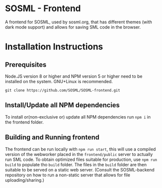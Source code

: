 # SOSML - Frontend

A frontend for SOSML, used by sosml.org, that has different themes (with dark mode
support) and allows for saving SML code in the browser.

# Installation Instructions

## Prerequisites

Node.JS version 8 or higher and NPM version 5 or higher need to be installed on the system. GNU+Linux is recommended.
```
git clone https://github.com/SOSML/SOSML-frontend.git
```

## Install/Update all NPM dependencies
To install or(non-exclusive or) update all NPM dependencies run `npm i` in the frontend folder.

## Building and Running  frontend

The frontend can be run locally with `npm run start`, this will use a compiled version of the
webworker placed in the `frontend/public` server to actually run SML code. To obtain
optimized files suitable for production, use `npm run build` to populate tho `build`
folder. The files in the `build` folder are then suitable to be served on a static web
server. (Consult the SOSML-backend repository on how to run a non-static server that
allows for file uploading/sharing.)

